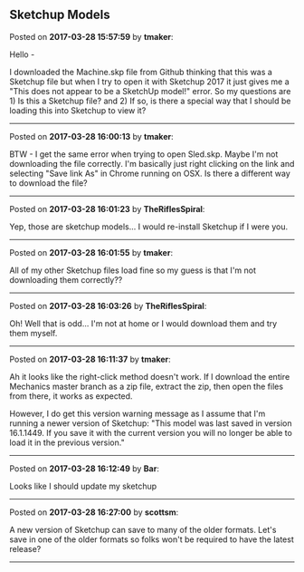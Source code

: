 ## Sketchup Models
Posted on **2017-03-28 15:57:59** by **tmaker**:

Hello - 

I downloaded the Machine.skp file from Github thinking that this was a Sketchup file but when I try to open it with Sketchup 2017 it just gives me a "This does not appear to be a SketchUp model!" error.  So my questions are 1) Is this a Sketchup file? and 2) If so, is there a special way that I should be loading this into Sketchup to view it?

---

Posted on **2017-03-28 16:00:13** by **tmaker**:

BTW - I get the same error when trying to open Sled.skp.  Maybe I'm not downloading the file correctly.  I'm basically just right clicking on the link and selecting "Save link As" in Chrome running on OSX.  Is there a different way to download the file?

---

Posted on **2017-03-28 16:01:23** by **TheRiflesSpiral**:

Yep, those are sketchup models... I would re-install Sketchup if I were you.

---

Posted on **2017-03-28 16:01:55** by **tmaker**:

All of my other Sketchup files load fine so my guess is that I'm not downloading them correctly?&quest;

---

Posted on **2017-03-28 16:03:26** by **TheRiflesSpiral**:

Oh! Well that is odd... I'm not at home or I would download them and try them myself.

---

Posted on **2017-03-28 16:11:37** by **tmaker**:

Ah it looks like the right-click method doesn't work.  If I download the entire Mechanics master branch as a zip file, extract the zip, then open the files from there, it works as expected. 

However, I do get this version warning message as I assume that I'm running a newer version of Sketchup: "This model was last saved in version 16.1.1449. If you save it with the current version you will no longer be able to load it in the previous version."

---

Posted on **2017-03-28 16:12:49** by **Bar**:

Looks like I should update my sketchup

---

Posted on **2017-03-28 16:27:00** by **scottsm**:

A new version of Sketchup can save to many of the older formats. Let's save in one of the older formats so folks won't be required to have the latest release?

---

